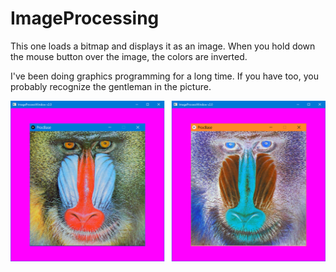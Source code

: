 # ImageProcessing

This one loads a bitmap and displays it as an image. When you hold down the mouse button over the image, the colors
are inverted.

I've been doing graphics programming for a long time. If you have too, you probably recognize the gentleman in the picture.

![A mandrill and his negative image.](ScreenCap.png "A mandrill and his negative image.")